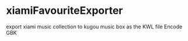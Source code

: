 # xiamiFavouriteExporter

export xiami music collection to kugou music box as the KWL file
Encode GBK

